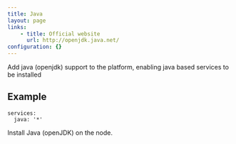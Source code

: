 ```yaml
---
title: Java
layout: page
links:
    - title: Official website
      url: http://openjdk.java.net/
configuration: {}
---
```

Add java (openjdk) support to the platform, enabling java based services to be installed

## Example

    services:
      java: '*'

Install Java (openJDK) on the node.